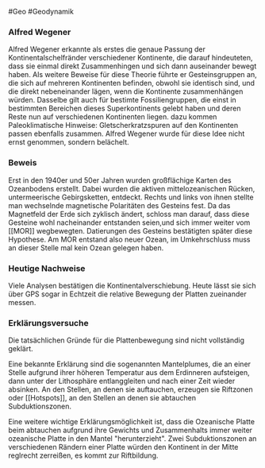 #Geo #Geodynamik 

### Alfred Wegener

Alfred Wegener erkannte als erstes die genaue Passung der Kontinentalschelfränder verschiedener Kontinente, die darauf hindeuteten, dass sie einmal direkt Zusammenhingen und sich dann auseinander bewegt haben.
Als weitere Beweise für diese Theorie führte er Gesteinsgruppen an, die sich auf mehreren Kontinenten befinden, obwohl sie identisch sind, und die direkt nebeneinander lägen, wenn die Kontinente zusammenhängen würden. Dasselbe gilt auch für bestimte Fossiliengruppen, die einst in bestimmten Bereichen dieses Superkontinents gelebt haben und deren Reste nun auf verschiedenen Kontinenten liegen. dazu kommen Paleoklimatische Hinweise: Gletscherkratzspuren auf den Kontinenten passen ebenfalls zusammen.
Alfred Wegener wurde für diese Idee nicht ernst genommen, sondern belächelt.

### Beweis

Erst in den 1940er und 50er Jahren wurden großflächige Karten des Ozeanbodens erstellt. Dabei wurden die aktiven mittelozeanischen Rücken, untermeerische Gebirgsketten, entdeckt. Rechts und links von ihnen stellte man wechselnde magnetische Polaritäten des Gesteins fest. Da das Magnetfeld der Erde sich zyklisch ändert, schloss man darauf, dass diese Gesteine wohl nacheinander entstanden seien,und sich immer weiter vom [[MOR]] wegbewegten. Datierungen des Gesteins bestätigten später diese Hypothese. Am MOR entstand also neuer Ozean, im Umkehrschluss muss an dieser Stelle mal kein Ozean gelegen haben.

### Heutige Nachweise

Viele Analysen bestätigen die Kontinentalverschiebung. Heute lässt sie sich über GPS sogar in Echtzeit die relative Bewegung der Platten zueinander messen.

### Erklärungsversuche

Die tatsächlichen Gründe für die Plattenbewegung sind nicht vollständig geklärt.

Eine bekannte Erklärung sind die sogenannten Mantelplumes, die an einer Stelle aufgrund ihrer höheren Temperatur aus dem Erdinneren aufsteigen, dann unter der Lithosphäre entlanggleiten und nach einer Zeit wieder absinken. An den Stellen, an denen sie auftauchen, erzeugen sie Riftzonen oder [[Hotspots]], an den Stellen an denen sie abtauchen Subduktionszonen.

Eine weitere wichtige Erklärungsmöglichkeit ist, dass die Ozeanische Platte beim abtauchen aufgrund ihre Gewichts und Zusammenhalts immer weiter ozeanische Platte in den Mantel "herunterzieht". Zwei Subduktionszonen an verschiedenen Rändern einer Platte würden den Kontinent in der Mitte reglrecht zerreißen, es kommt zur Riftbildung.
